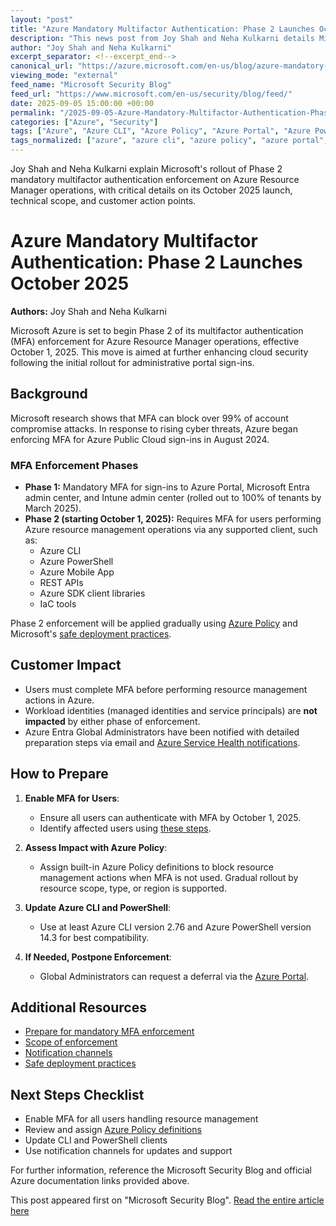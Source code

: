 ```yaml
---
layout: "post"
title: "Azure Mandatory Multifactor Authentication: Phase 2 Launches October 2025"
description: "This news post from Joy Shah and Neha Kulkarni details Microsoft's enforcement of Phase 2 multifactor authentication (MFA) at the Azure Resource Manager layer starting October 1, 2025. It covers the scope, phases, customer impact, preparation steps, Azure Policy integration, and necessary updates to Azure CLI and PowerShell clients."
author: "Joy Shah and Neha Kulkarni"
excerpt_separator: <!--excerpt_end-->
canonical_url: "https://azure.microsoft.com/en-us/blog/azure-mandatory-multifactor-authentication-phase-2-starting-in-october-2025/"
viewing_mode: "external"
feed_name: "Microsoft Security Blog"
feed_url: "https://www.microsoft.com/en-us/security/blog/feed/"
date: 2025-09-05 15:00:00 +00:00
permalink: "/2025-09-05-Azure-Mandatory-Multifactor-Authentication-Phase-2-Launches-October-2025.html"
categories: ["Azure", "Security"]
tags: ["Azure", "Azure CLI", "Azure Policy", "Azure Portal", "Azure PowerShell", "Azure Resource Manager", "Cloud Security", "Identity Management", "MFA", "Microsoft Entra ID", "Multifactor Authentication", "News", "Resource Management", "Safe Deployment", "Security"]
tags_normalized: ["azure", "azure cli", "azure policy", "azure portal", "azure powershell", "azure resource manager", "cloud security", "identity management", "mfa", "microsoft entra id", "multifactor authentication", "news", "resource management", "safe deployment", "security"]
---
```


Joy Shah and Neha Kulkarni explain Microsoft's rollout of Phase 2 mandatory multifactor authentication enforcement on Azure Resource Manager operations, with critical details on its October 2025 launch, technical scope, and customer action points.<!--excerpt_end-->

# Azure Mandatory Multifactor Authentication: Phase 2 Launches October 2025

**Authors:** Joy Shah and Neha Kulkarni

Microsoft Azure is set to begin Phase 2 of its multifactor authentication (MFA) enforcement for Azure Resource Manager operations, effective October 1, 2025. This move is aimed at further enhancing cloud security following the initial rollout for administrative portal sign-ins.

## Background

Microsoft research shows that MFA can block over 99% of account compromise attacks. In response to rising cyber threats, Azure began enforcing MFA for Azure Public Cloud sign-ins in August 2024.

### MFA Enforcement Phases

- **Phase 1:** Mandatory MFA for sign-ins to Azure Portal, Microsoft Entra admin center, and Intune admin center (rolled out to 100% of tenants by March 2025).
- **Phase 2 (starting October 1, 2025):** Requires MFA for users performing Azure resource management operations via any supported client, such as:
  - Azure CLI
  - Azure PowerShell
  - Azure Mobile App
  - REST APIs
  - Azure SDK client libraries
  - IaC tools

Phase 2 enforcement will be applied gradually using [Azure Policy](http://aka.ms/AZUREPOLICY) and Microsoft's [safe deployment practices](https://azure.microsoft.com/blog/advancing-safe-deployment-practices/).

## Customer Impact

- Users must complete MFA before performing resource management actions in Azure.
- Workload identities (managed identities and service principals) are **not impacted** by either phase of enforcement.
- Azure Entra Global Administrators have been notified with detailed preparation steps via email and [Azure Service Health notifications](https://learn.microsoft.com/en-us/azure/service-health/service-health-notifications-properties).

## How to Prepare

1. **Enable MFA for Users**:
   - Ensure all users can authenticate with MFA by October 1, 2025.
   - Identify affected users using [these steps](https://learn.microsoft.com/en-us/entra/identity/authentication/how-to-mandatory-multifactor-authentication).

2. **Assess Impact with Azure Policy**:
   - Assign built-in Azure Policy definitions to block resource management actions when MFA is not used. Gradual rollout by resource scope, type, or region is supported.

3. **Update Azure CLI and PowerShell**:
   - Use at least Azure CLI version 2.76 and Azure PowerShell version 14.3 for best compatibility.

4. **If Needed, Postpone Enforcement**:
   - Global Administrators can request a deferral via the [Azure Portal](https://aka.ms/postponePhase2MFA).

## Additional Resources

- [Prepare for mandatory MFA enforcement](https://learn.microsoft.com/en-us/entra/identity/authentication/concept-mandatory-multifactor-authentication?tabs=dotnet#prepare-for-mandatory-mfa-enforcement)
- [Scope of enforcement](https://learn.microsoft.com/en-us/entra/identity/authentication/concept-mandatory-multifactor-authentication?tabs=dotnet#scope-of-enforcement)
- [Notification channels](https://learn.microsoft.com/en-us/entra/identity/authentication/concept-mandatory-multifactor-authentication#notification-channels)
- [Safe deployment practices](https://azure.microsoft.com/blog/advancing-safe-deployment-practices/)

## Next Steps Checklist

- Enable MFA for all users handling resource management
- Review and assign [Azure Policy definitions](https://aka.ms/MFAforAzureSelfEnforce)
- Update CLI and PowerShell clients
- Use notification channels for updates and support

For further information, reference the Microsoft Security Blog and official Azure documentation links provided above.

This post appeared first on "Microsoft Security Blog". [Read the entire article here](https://azure.microsoft.com/en-us/blog/azure-mandatory-multifactor-authentication-phase-2-starting-in-october-2025/)
